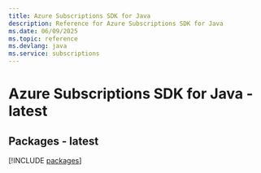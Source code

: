 ```yaml
---
title: Azure Subscriptions SDK for Java
description: Reference for Azure Subscriptions SDK for Java
ms.date: 06/09/2025
ms.topic: reference
ms.devlang: java
ms.service: subscriptions
---
```

# Azure Subscriptions SDK for Java - latest
## Packages - latest
[!INCLUDE [packages](subscriptions-index.md)]